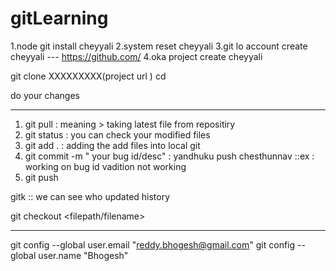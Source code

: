 # gitLearning


1.node git install cheyyali
2.system reset cheyyali
3.git lo account create cheyyali --- https://github.com/
4.oka project create cheyyali



git clone XXXXXXXXX(project url )
cd <projectname>


do your changes 

-----------
1. git pull      : meaning > taking latest file from repositiry
2. git status    : you can  check  your modified files
3. git add .     : adding the add files into local git
4. git commit -m " your bug id/desc"  :   yandhuku push chesthunnav ::ex : working on  bug id vadition not working
5. git push


gitk ::  we can see who updated  history

git checkout <filepath/filename>

--------------

 git config --global user.email "reddy.bhogesh@gmail.com"
 git config --global user.name "Bhogesh"

